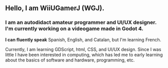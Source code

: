 ## Hello, I am WiiUGamerJ (WGJ).
### I am an **autodidact amateur programmer** and UI/UX designer. I'm currently working on a videogame made in Godot 4.

**I can fluently speak** Spanish, English, and Catalan, but I'm learning French.

Currently, I am learning GDScript, html, CSS, and UI/UX design. Since I was little I have been interested in computing, which has led me to early learning about the basics of software and hardware, programming, etc.


<!---
WiiUGamerJ/WiiUGamerJ is a ✨ special ✨ repository because its `README.md` (this file) appears on your GitHub profile.
You can click the Preview link to take a look at your changes.
--->
